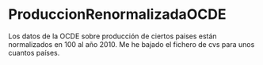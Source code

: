 # ProduccionRenormalizadaOCDE

Los datos de la OCDE sobre producción de ciertos paises están normalizados en 100 al año 2010. Me he bajado el fichero de cvs para unos cuantos países.
